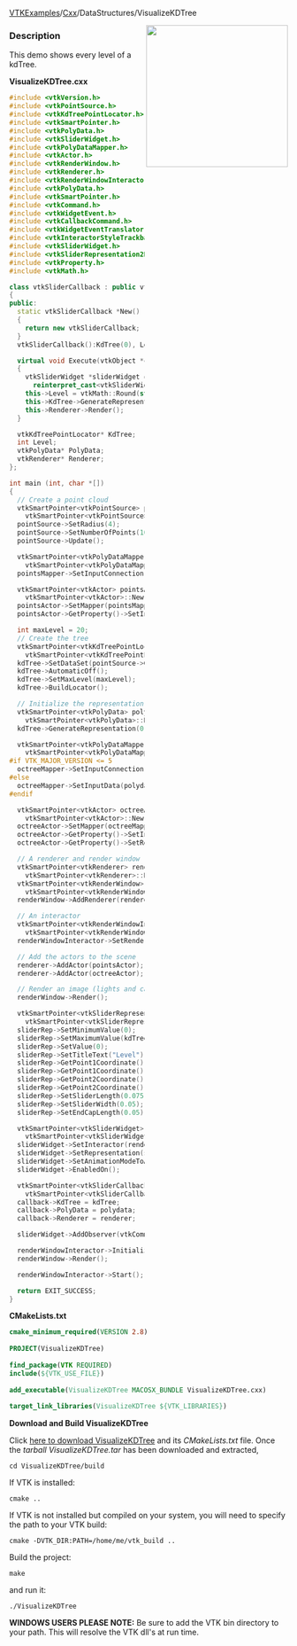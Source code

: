 [VTKExamples](/index/)/[Cxx](/Cxx)/DataStructures/VisualizeKDTree

<img align="right" src="https://github.com/lorensen/VTKExamples/blob/gh-pages/Testing/Baseline/DataStructures/TestVisualizeKDTree.png?raw=true" width="256" />

### Description
This demo shows every level of a kdTree.

**VisualizeKDTree.cxx**
```c++
#include <vtkVersion.h>
#include <vtkPointSource.h>
#include <vtkKdTreePointLocator.h>
#include <vtkSmartPointer.h>
#include <vtkPolyData.h>
#include <vtkSliderWidget.h>
#include <vtkPolyDataMapper.h>
#include <vtkActor.h>
#include <vtkRenderWindow.h>
#include <vtkRenderer.h>
#include <vtkRenderWindowInteractor.h>
#include <vtkPolyData.h>
#include <vtkSmartPointer.h>
#include <vtkCommand.h>
#include <vtkWidgetEvent.h>
#include <vtkCallbackCommand.h>
#include <vtkWidgetEventTranslator.h>
#include <vtkInteractorStyleTrackballCamera.h>
#include <vtkSliderWidget.h>
#include <vtkSliderRepresentation2D.h>
#include <vtkProperty.h>
#include <vtkMath.h>

class vtkSliderCallback : public vtkCommand
{
public:
  static vtkSliderCallback *New()
  {
    return new vtkSliderCallback;
  }
  vtkSliderCallback():KdTree(0), Level(0), PolyData(0), Renderer(0){}

  virtual void Execute(vtkObject *caller, unsigned long, void*)
  {
    vtkSliderWidget *sliderWidget =
      reinterpret_cast<vtkSliderWidget*>(caller);
    this->Level = vtkMath::Round(static_cast<vtkSliderRepresentation *>(sliderWidget->GetRepresentation())->GetValue());
    this->KdTree->GenerateRepresentation(this->Level, this->PolyData);
    this->Renderer->Render();
  }

  vtkKdTreePointLocator* KdTree;
  int Level;
  vtkPolyData* PolyData;
  vtkRenderer* Renderer;
};

int main (int, char *[])
{
  // Create a point cloud
  vtkSmartPointer<vtkPointSource> pointSource =
    vtkSmartPointer<vtkPointSource>::New();
  pointSource->SetRadius(4);
  pointSource->SetNumberOfPoints(1000);
  pointSource->Update();

  vtkSmartPointer<vtkPolyDataMapper> pointsMapper =
    vtkSmartPointer<vtkPolyDataMapper>::New();
  pointsMapper->SetInputConnection(pointSource->GetOutputPort());

  vtkSmartPointer<vtkActor> pointsActor =
    vtkSmartPointer<vtkActor>::New();
  pointsActor->SetMapper(pointsMapper);
  pointsActor->GetProperty()->SetInterpolationToFlat();

  int maxLevel = 20;
  // Create the tree
  vtkSmartPointer<vtkKdTreePointLocator> kdTree =
    vtkSmartPointer<vtkKdTreePointLocator>::New();
  kdTree->SetDataSet(pointSource->GetOutput());
  kdTree->AutomaticOff();
  kdTree->SetMaxLevel(maxLevel);
  kdTree->BuildLocator();

  // Initialize the representation
  vtkSmartPointer<vtkPolyData> polydata =
    vtkSmartPointer<vtkPolyData>::New();
  kdTree->GenerateRepresentation(0, polydata);

  vtkSmartPointer<vtkPolyDataMapper> octreeMapper =
    vtkSmartPointer<vtkPolyDataMapper>::New();
#if VTK_MAJOR_VERSION <= 5
  octreeMapper->SetInputConnection(polydata->GetProducerPort());
#else
  octreeMapper->SetInputData(polydata);
#endif

  vtkSmartPointer<vtkActor> octreeActor =
    vtkSmartPointer<vtkActor>::New();
  octreeActor->SetMapper(octreeMapper);
  octreeActor->GetProperty()->SetInterpolationToFlat();
  octreeActor->GetProperty()->SetRepresentationToWireframe();

  // A renderer and render window
  vtkSmartPointer<vtkRenderer> renderer =
    vtkSmartPointer<vtkRenderer>::New();
  vtkSmartPointer<vtkRenderWindow> renderWindow =
    vtkSmartPointer<vtkRenderWindow>::New();
  renderWindow->AddRenderer(renderer);

  // An interactor
  vtkSmartPointer<vtkRenderWindowInteractor> renderWindowInteractor =
    vtkSmartPointer<vtkRenderWindowInteractor>::New();
  renderWindowInteractor->SetRenderWindow(renderWindow);

  // Add the actors to the scene
  renderer->AddActor(pointsActor);
  renderer->AddActor(octreeActor);

  // Render an image (lights and cameras are created automatically)
  renderWindow->Render();

  vtkSmartPointer<vtkSliderRepresentation2D> sliderRep =
    vtkSmartPointer<vtkSliderRepresentation2D>::New();
  sliderRep->SetMinimumValue(0);
  sliderRep->SetMaximumValue(kdTree->GetLevel());
  sliderRep->SetValue(0);
  sliderRep->SetTitleText("Level");
  sliderRep->GetPoint1Coordinate()->SetCoordinateSystemToNormalizedDisplay();
  sliderRep->GetPoint1Coordinate()->SetValue(.2, .2);
  sliderRep->GetPoint2Coordinate()->SetCoordinateSystemToNormalizedDisplay();
  sliderRep->GetPoint2Coordinate()->SetValue(.8, .2);
  sliderRep->SetSliderLength(0.075);
  sliderRep->SetSliderWidth(0.05);
  sliderRep->SetEndCapLength(0.05);

  vtkSmartPointer<vtkSliderWidget> sliderWidget =
    vtkSmartPointer<vtkSliderWidget>::New();
  sliderWidget->SetInteractor(renderWindowInteractor);
  sliderWidget->SetRepresentation(sliderRep);
  sliderWidget->SetAnimationModeToAnimate();
  sliderWidget->EnabledOn();

  vtkSmartPointer<vtkSliderCallback> callback =
    vtkSmartPointer<vtkSliderCallback>::New();
  callback->KdTree = kdTree;
  callback->PolyData = polydata;
  callback->Renderer = renderer;

  sliderWidget->AddObserver(vtkCommand::InteractionEvent,callback);

  renderWindowInteractor->Initialize();
  renderWindow->Render();

  renderWindowInteractor->Start();

  return EXIT_SUCCESS;
}
```
**CMakeLists.txt**
```cmake
cmake_minimum_required(VERSION 2.8)
 
PROJECT(VisualizeKDTree)
 
find_package(VTK REQUIRED)
include(${VTK_USE_FILE})
 
add_executable(VisualizeKDTree MACOSX_BUNDLE VisualizeKDTree.cxx)
 
target_link_libraries(VisualizeKDTree ${VTK_LIBRARIES})
```

**Download and Build VisualizeKDTree**

Click [here to download VisualizeKDTree](https://github.com/lorensen/VTKWikiExamplesTarballs/raw/master/VisualizeKDTree.tar) and its *CMakeLists.txt* file.
Once the *tarball VisualizeKDTree.tar* has been downloaded and extracted,
```
cd VisualizeKDTree/build 
```
If VTK is installed:
```
cmake ..
```
If VTK is not installed but compiled on your system, you will need to specify the path to your VTK build:
```
cmake -DVTK_DIR:PATH=/home/me/vtk_build ..
```
Build the project:
```
make
```
and run it:
```
./VisualizeKDTree
```
**WINDOWS USERS PLEASE NOTE:** Be sure to add the VTK bin directory to your path. This will resolve the VTK dll's at run time.

